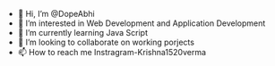 - 👋 Hi, I’m @DopeAbhi
- 👀 I’m interested in Web Development and Application Development
- 🌱 I’m currently learning Java Script
- 💞️ I’m looking to collaborate on working porjects
- 📫 How to reach me Instragram-Krishna1520verma

<!---
DopeAbhi/DopeAbhi is a ✨ special ✨ repository because its `README.md` (this file) appears on your GitHub profile.
You can click the Preview link to take a look at your changes.
--->
